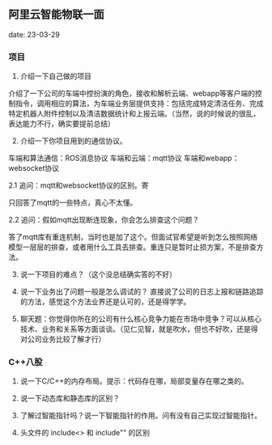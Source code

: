 ## 阿里云智能物联一面

date: 23-03-29

### 项目

1. 介绍一下自己做的项目

介绍了一下公司的车端中控扮演的角色，接收和解析云端、webapp等客户端的控制指令，调用相应的算法，为车端业务层提供支持：包括完成特定清洁任务、完成特定机器人附件控制以及清洁数据统计和上报云端。（当然，说的时候说的很乱，表达能力不行，确实要提前总结）

2. 介绍一下你项目用到的通信协议。

车端和算法通信：ROS消息协议
车端和云端：mqtt协议
车端和webapp：websocket协议

2.1 追问：mqtt和websocket协议的区别。寄

只回答了mqtt的一些特点，真心不太懂。

2.2 追问：假如mqtt出现断连现象，你会怎么排查这个问题？

答了mqtt库有重连机制，当时也是加了这个。但面试官希望是听到怎么按照网络模型一层层的排查，或者用什么工具去排查。重连只是暂时止损方案，不是排查方法。

3. 说一下项目的难点？（这个没总结确实答的不好）

4. 说一下业务出了问题一般是怎么调试的？
直接说了公司的日志上报和链路追踪的方法，感觉这个方法业界还是认可的，还是得学学。

5. 聊天题：你觉得你所在的公司有什么核心竞争力能在市场中竞争？可以从核心技术、业务和关系等方面谈谈。（见仁见智，就是吹水，但也不好吹，还是得对公司业务比较了解才行）

### C++八股

1. 说一下C/C++的内存布局。提示：代码存在哪，局部变量存在哪之类的。

2. 说一下动态库和静态库的区别？

3. 了解过智能指针吗？说一下智能指针的作用。问有没有自己实现过智能指针。

4. 头文件的 include<> 和 include"" 的区别


